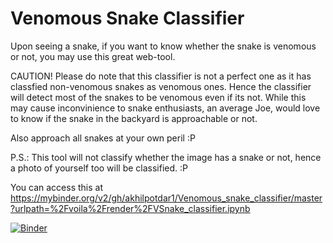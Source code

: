 # Venomous Snake Classifier

Upon seeing a snake, if you want to know whether the snake is venomous or not, you may use this great web-tool.

CAUTION! Please do note that this classifier is not a perfect one as it has classfied non-venomous snakes as venomous ones. Hence the classifier will detect most of the snakes to be venomous even if its not. While this may cause inconvinience to snake enthusiasts, an average Joe, would love to know if the snake in the backyard is approachable or not. 

Also approach all snakes at your own peril :P 

P.S.: This tool will not classify whether the image has a snake or not, hence a photo of yourself too will be classified. :P


You can access this at https://mybinder.org/v2/gh/akhilpotdar1/Venomous_snake_classifier/master?urlpath=%2Fvoila%2Frender%2FVSnake_classifier.ipynb

[![Binder](https://mybinder.org/badge_logo.svg)](https://mybinder.org/v2/gh/akhilpotdar1/Venomous_snake_classifier/master?urlpath=%2Fvoila%2Frender%2FVSnake_classifier.ipynb)
